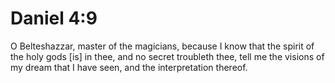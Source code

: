 # Daniel 4:9

O Belteshazzar, master of the magicians, because I know that the spirit of the holy gods [is] in thee, and no secret troubleth thee, tell me the visions of my dream that I have seen, and the interpretation thereof.